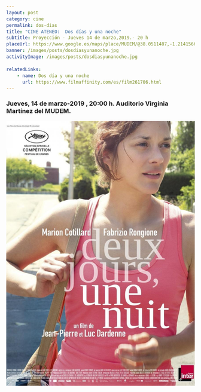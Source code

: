 ```yaml
---
layout: post
category: cine
permalink: dos-dias
title: "CINE ATENEO:  Dos días y una noche"
subtitle: Proyección - Jueves 14 de marzo,2019.- 20 h
placeUrl: https://www.google.es/maps/place/MUDEM/@38.0511487,-1.2141566,15z/data=!4m5!3m4!1s0x0:0xde6031502e1b4fbc!8m2!3d38.0511487!4d-1.2141566
banner: /images/posts/dosdiasyunanoche.jpg
activityImage: /images/posts/dosdiasyunanoche.jpg

relatedLinks: 
    - name: Dos día y una noche
      url: https://www.filmaffinity.com/es/film261706.html
---
```


### Jueves, 14 de marzo-2019 , 20:00 h. Auditorio Virginia Martínez del MUDEM.


![cartel](/images/posts/dosdiasyunanoche.jpg)

